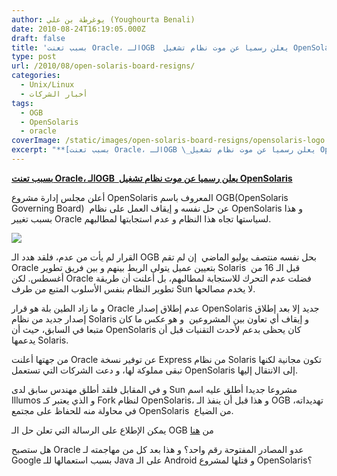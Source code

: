 ```yaml
---
author: يوغرطة بن علي (Youghourta Benali)
date: 2010-08-24T16:19:05.000Z
draft: false
title: 'بسبب تعنت Oracle، الـOGB  يعلن رسميا عن موت نظام تشغيل OpenSolaris '
type: post
url: /2010/08/open-solaris-board-resigns/
categories:
  - Unix/Linux
  - أخبار الشركات
tags:
  - OGB
  - OpenSolaris
  - oracle
coverImage: /static/images/open-solaris-board-resigns/opensolaris-logo.gif
excerpt: "**[بسبب تعنت Oracle، الـOGB \_يعلن رسميا عن موت نظام تشغيل OpenSolaris](https://www.it-scoop.com/2010/08/open-solaris-board-resigns/)**\n\nأعلن مجلس إدارة مشروع OpenSolaris المعروف باسم OGB(OpenSolaris Governing Board) \_عن حل نفسه و إيقاف العمل على نظام OpenSolaris و هذا بسبب تغيير Oracle لسياستها تجاه هذا النظام و عدم"
---
```

**[بسبب تعنت Oracle، الـOGB  يعلن رسميا عن موت نظام تشغيل OpenSolaris](https://www.it-scoop.com/2010/08/open-solaris-board-resigns/)**

أعلن مجلس إدارة مشروع OpenSolaris المعروف باسم OGB(OpenSolaris Governing Board)  عن حل نفسه و إيقاف العمل على نظام OpenSolaris و هذا بسبب تغيير Oracle لسياستها تجاه هذا النظام و عدم استجابتها لمطالبهم.

![](/static/images/open-solaris-board-resigns/opensolaris-logo.gif)

القرار لم يأت من عدم، فلقد هدد الـ OGB بحل نفسه منتصف يوليو الماضي  إن لم تقم Oracle بتعيين عميل يتولى الربط بينهم و بين فريق تطوير Solaris  قبل الـ 16 من أغسطس. لكن Oracle فضلت عدم التحرك للاستجابة لمطالبهم، بل أعلنت أن طريقة تطوير النظام بنفس الأسلوب المتبع من طرف Sun لا يخدم مصالحها.

و ما زاد الطين بلة هو قرار Oracle عدم إطلاق إصدار OpenSolaris جديد إلا بعد إطلاق إصدار جديد من نظام Solaris و إيقاف أي تعاون بين المشروعين  و هو عكس ما كان متبعا في السابق، حيث أن OpenSolaris كان يحظى بدعم لأحدث التقنيات قبل أن يدعمها Solaris.

من جهتها أعلنت Oracle عن توفير نسخة Express من نظام Solaris تكون مجانية لكنها تبقى مملوكة لها، و دعت الشركات التي تستعمل OpenSolaris إلى الانتقال إليها.

و في المقابل فلقد أطلق مهندس سابق لدى Sun مشروعا جديدا أطلق عليه اسم Illumos و الذي يعتبر كـ Fork لنظام OpenSolaris، و هذا قبل أن ينفذ الـ OGB تهديداته، في محاولة منه للحفاظ على مجتمع OpenSolaris  من الضياع.

يمكن الإطلاع على الرسالة التي تعلن حل الـ OGB من [هنا](http://mail.opensolaris.org/pipermail/ogb-discuss/2010-August/008010.html)

هل ستصبح Oracle عدو المصادر المفتوحة رقم واحد؟ و هذا بعد كل من مهاجمته لـ Google بسبب استعمالها للـ Java على الـ Android و قتلها لمشروع OpenSolaris؟
